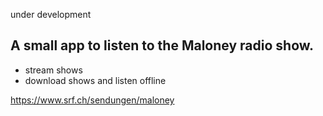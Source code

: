 under development

## A small app to listen to the Maloney radio show.
* stream shows
* download shows and listen offline

https://www.srf.ch/sendungen/maloney
